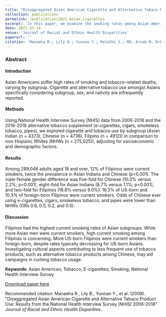 ```yaml
---
title: "Disaggregated Asian American Cigarette and Alternative Tabaco Product Use: Results from the National Health Interview Survey (NHIS) 2006-2018"
collection: publications
permalink: /publication/2021-Asian-Cigarettes
excerpt: 'In this paper, we examine the smoking rates among Asian Americans which is under-reported in the literature'
date: 2021-03-14
venue: 'Journal of Racial and Ethnic Health Disparities'
paperurl: ''
citation: 'Manaeha R.; Lily B.; Yunnan Y.; Malathi S.; MD, Arnab M. DrPH, MPH; Jiang L., PhD, MPH; Sukyung C. PhD; Siddharth V.; **Shozen D.**; Latha P., MD, MS (2009). "Disaggregated Asian American Cigarette and Alternative Tabaco Product Use: Results from the National Health Interview Survey (NHIS) 2006-2018" <i>Journal of Racial and Ethnic Health Disparities</i>.'
---
```

### Abstract
#### Introduction
Asian Americans suffer high rates of smoking and tobacco-related deaths, varying by subgroup. Cigarette and alternative tobacco use amongst Asians specifically considering subgroup, sex, and nativity are infrequently reported.

#### Methods
Using National Health Interview Survey (NHIS) data from 2006-2018 and the 2016-2018 alternative tobacco supplement (e-cigarettes, cigars, smokeless tobacco, pipes), we explored cigarette and tobacco use by subgroup (Asian Indian (n = 4373), Chinese (n = 4736), Filipino (n = 4912)) in comparison to non-Hispanic Whites (NHWs (n = 275,025)), adjusting for socioeconomic and demographic factors.

#### Results
Among 289,046 adults aged 18 and over, 12% of Filipinos were current smokers, twice the prevalence in Asian Indians and Chinese (p<0.001). The male-female gender difference was five-fold for Chinese (10.3% versus 2.2%; p<0.001), eight-fold for Asian Indians (8.7% versus 1.1%; p<0.001), and two-fold for Filipinos (16.8% versus 9.0%). 16.3% of US-born and 10.3% of foreign-born Filipinos were current smokers. Odds of Chinese ever using e-cigarettes, cigars, smokeless tobacco, and pipes were lower than NHWs (ORs 0.6, 0.5, 0.2, and 0.5).

#### Discussion
Filipinos had the highest current smoking rates of Asian subgroups. While more Asian men were current smokers, high current smoking among Filipinas is concerning. More US-born Filipinos were current smokers than foreign-born, despite rates typically decreasing for US-born Asians. Investigating cultural aspects contributing to less frequent use of tobacco products, such as alternative tobacco products among Chinese, may aid campaigns in curbing tobacco usage.

**Keywords**: Asian American; Tobacco; E-cigarettes; Smoking; National Health Interview Survey

[Download paper here]()

Recommended citation: Manaeha R., Lily B., Yunnan Y., et al. (2009). "Disaggregated Asian American Cigarette and Alternative Tabaco Product Use: Results from the National Health Interview Survey (NHIS) 2006-2018" <i>Journal of Racial and Ethnic Health Disparities</i>.